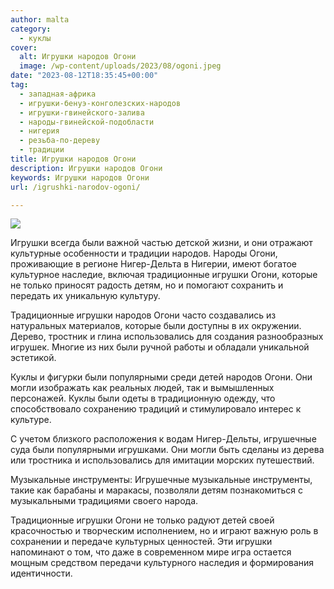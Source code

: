 ```yaml
---
author: malta
category:
  - куклы
cover:
  alt: Игрушки народов Огони
  image: /wp-content/uploads/2023/08/ogoni.jpeg
date: "2023-08-12T18:35:45+00:00"
tag:
  - западная-африка
  - игрушки-бенуэ-конголезских-народов
  - игрушки-гвинейского-залива
  - народы-гвинейской-подобласти
  - нигерия
  - резьба-по-дереву
  - традиции
title: Игрушки народов Огони
description: Игрушки народов Огони
keywords: Игрушки народов Огони
url: /igrushki-narodov-ogoni/

---
```

![](https://www.adora.ru/wp-content/uploads/2023/08/ogoni.jpeg)

Игрушки всегда были важной частью детской жизни, и они отражают культурные особенности и традиции народов. Народы Огони, проживающие в регионе Нигер-Дельта в Нигерии, имеют богатое культурное наследие, включая традиционные игрушки Огони, которые не только приносят радость детям, но и помогают сохранить и передать их уникальную культуру.

Традиционные игрушки народов Огони часто создавались из натуральных материалов, которые были доступны в их окружении. Дерево, тростник и глина использовались для создания разнообразных игрушек. Многие из них были ручной работы и обладали уникальной эстетикой.

Куклы и фигурки были популярными среди детей народов Огони. Они могли изображать как реальных людей, так и вымышленных персонажей. Куклы были одеты в традиционную одежду, что способствовало сохранению традиций и стимулировало интерес к культуре.

С учетом близкого расположения к водам Нигер-Дельты, игрушечные суда были популярными игрушками. Они могли быть сделаны из дерева или тростника и использовались для имитации морских путешествий.

Музыкальные инструменты: Игрушечные музыкальные инструменты, такие как барабаны и маракасы, позволяли детям познакомиться с музыкальными традициями своего народа.

Традиционные игрушки Огони не только радуют детей своей красочностью и творческим исполнением, но и играют важную роль в сохранении и передаче культурных ценностей. Эти игрушки напоминают о том, что даже в современном мире игра остается мощным средством передачи культурного наследия и формирования идентичности.
